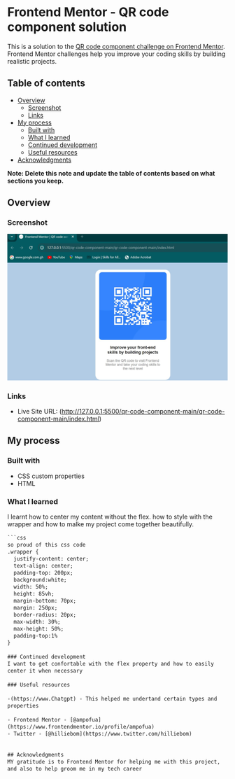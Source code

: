 # Frontend Mentor - QR code component solution

This is a solution to the [QR code component challenge on Frontend Mentor](https://www.frontendmentor.io/challenges/qr-code-component-iux_sIO_H). Frontend Mentor challenges help you improve your coding skills by building realistic projects. 

## Table of contents

- [Overview](#overview)
  - [Screenshot](#screenshot)
  - [Links](#links)
- [My process](#my-process)
  - [Built with](#built-with)
  - [What I learned](#what-i-learned)
  - [Continued development](#continued-development)
  - [Useful resources](#useful-resources)
- [Acknowledgments](#acknowledgments)

**Note: Delete this note and update the table of contents based on what sections you keep.**

## Overview

### Screenshot

![](./screenshot.jpg)

### Links
- Live Site URL: (http://127.0.0.1:5500/qr-code-component-main/qr-code-component-main/index.html)

## My process

### Built with

- CSS custom properties
- HTML


### What I learned
I learnt how to center my content without the flex. how to style with the wrapper and how to malke my project come together beautifully.
```
```css
so proud of this css code
.wrapper {
  justify-content: center;
  text-align: center;
  padding-top: 200px;
  background:white;
  width: 50%;
  height: 85vh;
  margin-bottom: 70px;
  margin: 250px;
  border-radius: 20px;
  max-width: 30%;
  max-height: 50%;
  padding-top:1%
}

### Continued development
I want to get confortable with the flex property and how to easily center it when necessary

### Useful resources

-(https://www.Chatgpt) - This helped me undertand certain types and properties

- Frontend Mentor - [@ampofua](https://www.frontendmentor.io/profile/ampofua)
- Twitter - [@hilliebom](https://www.twitter.com/hilliebom)


## Acknowledgments
MY gratitude is to Frontend Mentor for helping me with this project, and also to help groom me in my tech career

